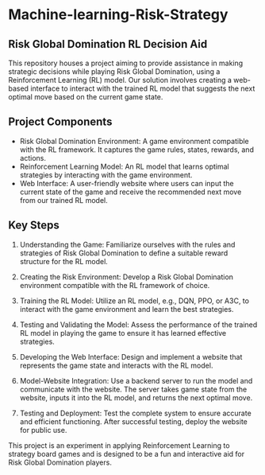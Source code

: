 # Machine-learning-Risk-Strategy

## Risk Global Domination RL Decision Aid
This repository houses a project aiming to provide assistance in making strategic decisions while playing Risk Global Domination, using a Reinforcement Learning (RL) model. Our solution involves creating a web-based interface to interact with the trained RL model that suggests the next optimal move based on the current game state.

## Project Components
* Risk Global Domination Environment: A game environment compatible with the RL framework. It captures the game rules, states, rewards, and actions.
* Reinforcement Learning Model: An RL model that learns optimal strategies by interacting with the game environment.
* Web Interface: A user-friendly website where users can input the current state of the game and receive the recommended next move from our trained RL model.

## Key Steps
1. Understanding the Game: Familiarize ourselves with the rules and strategies of Risk Global Domination to define a suitable reward structure for the RL model.

2. Creating the Risk Environment: Develop a Risk Global Domination environment compatible with the RL framework of choice.

3. Training the RL Model: Utilize an RL model, e.g., DQN, PPO, or A3C, to interact with the game environment and learn the best strategies.

4. Testing and Validating the Model: Assess the performance of the trained RL model in playing the game to ensure it has learned effective strategies.

5. Developing the Web Interface: Design and implement a website that represents the game state and interacts with the RL model.

6. Model-Website Integration: Use a backend server to run the model and communicate with the website. The server takes game state from the website, inputs it into the RL model, and returns the next optimal move.

7. Testing and Deployment: Test the complete system to ensure accurate and efficient functioning. After successful testing, deploy the website for public use.

This project is an experiment in applying Reinforcement Learning to strategy board games and is designed to be a fun and interactive aid for Risk Global Domination players.
